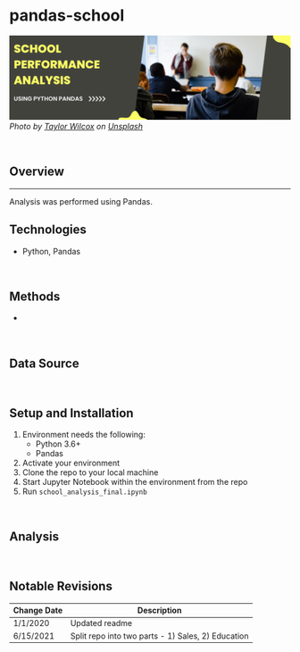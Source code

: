 # pandas-school

![Analysis of School Data](./images/school-pandas.png)
<cite>Photo by [Taylor Wilcox](https://unsplash.com/@taypaigey?utm_source=unsplash&utm_medium=referral&utm_content=creditCopyText) on [Unsplash](https://unsplash.com/s/photos/school?utm_source=unsplash&utm_medium=referral&utm_content=creditCopyText)</cite>

<br>

## Overview  
<hr>
Analysis was performed using Pandas.  

<br>

## Technologies    
*  Python, Pandas

<br>

## Methods    
*  

<br>  

## Data Source  

<br>

## Setup and Installation  
1. Environment needs the following:  
    *  Python 3.6+  
    *  Pandas  
1. Activate your environment
1. Clone the repo to your local machine
1. Start Jupyter Notebook within the environment from the repo
1. Run `school_analysis_final.ipynb` 

<br>

## Analysis  


<br>

## Notable Revisions
| Change Date | Description |  
|--- | --- |    
| 1/1/2020 | Updated readme |  
| 6/15/2021 | Split repo into two parts - 1) Sales, 2) Education |

<br>
<br>